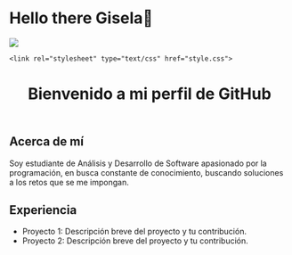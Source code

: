 # Hello there Gisela👋

![](https://github.com/halfrost/halfrost/blob/master/icons/header_.png)

<!DOCTYPE html>
<html>
<head>
 
    <link rel="stylesheet" type="text/css" href="style.css">
</head>
<body>
    <header>
        <h1>Bienvenido a mi perfil de GitHub</h1>
    </header>
    <section id="about">
        <h2>Acerca de mí</h2>
        <p>Soy estudiante de Análisis y Desarrollo de Software apasionado por la programación, en busca constante de conocimiento, buscando soluciones a los retos que se me impongan. </p>
    </section>
    <section id="experience">
        <h2>Experiencia</h2>
        <ul>
            <li>Proyecto 1: Descripción breve del proyecto y tu contribución.</li>
            <li>Proyecto 2: Descripción breve del proyecto y tu contribución.</li>
        </ul>
    </section>
</body>
</html>


